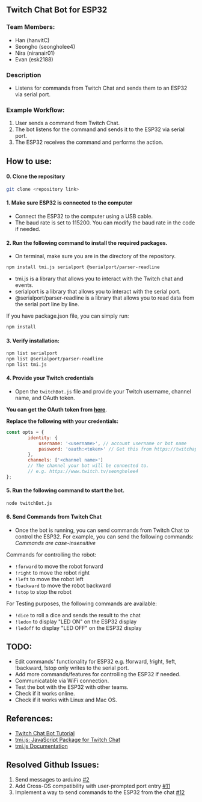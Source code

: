 ## Twitch Chat Bot for ESP32 
### Team Members:
- Han (hanvitC)
- Seongho (seongholee4)
- Nira (niranair01)
- Evan (esk2188)

### Description
- Listens for commands from Twitch Chat and sends them to an ESP32 via serial port.

### Example Workflow:
1. User sends a command from Twitch Chat.
2. The bot listens for the command and sends it to the ESP32 via serial port.
3. The ESP32 receives the command and performs the action.

## How to use:

#### 0. Clone the repository
```bash
git clone <repository link>
```

#### 1. Make sure ESP32 is connected to the computer
- Connect the ESP32 to the computer using a USB cable. 
- The baud rate is set to 115200. You can modify the baud rate in the code if needed.

#### 2. Run the following command to install the required packages.
- On terminal, make sure you are in the directory of the repository.
```bash
npm install tmi.js serialport @serialport/parser-readline
```
- tmi.js is a library that allows you to interact with the Twitch chat and events.
- serialport is a library that allows you to interact with the serial port.
- @serialport/parser-readline is a library that allows you to read data from the serial port line by line.

If you have package.json file, you can simply run:
```bash
npm install
```

#### 3. Verify installation:
```bash
npm list serialport
npm list @serialport/parser-readline
npm list tmi.js
```

#### 4. Provide your Twitch credentials
- Open the `twitchBot.js` file and provide your Twitch username, channel name, and OAuth token.

**You can get the OAuth token from [here](https://twitchapps.com/tmi/)**.

**Replace the following with your credentials:**
```javascript
const opts = {
        identity: {
            username: '<username>', // account username or bot name
            password: 'oauth:<token>' // Get this from https://twitchapps.com/tmi/
        },
        channels: ['<channel name>']
        // The channel your bot will be connected to.
        // e.g. https://www.twitch.tv/seongholee4
};
```

#### 5. Run the following command to start the bot.
```bash
node twitchBot.js
```

#### 6. Send Commands from Twitch Chat
- Once the bot is running, you can send commands from Twitch Chat to control the ESP32. For example, you can send the following commands:
*Commands are case-insensitive*

Commands for controlling the robot:
- `!forward` to move the robot forward
- `!right` to move the robot right
- `!left` to move the robot left
- `!backward` to move the robot backward
- `!stop` to stop the robot

For Testing purposes, the following commands are available:
  - `!dice` to roll a dice and sends the result to the chat
  - `!ledon` to display "LED ON" on the ESP32 display
  - `!ledoff` to display "LED OFF" on the ESP32 display



## TODO:
- Edit commands' functionality for ESP32
e.g. !forward, !right, !left, !backward, !stop only writes to the serial port.
- Add more commands/features for controlling the ESP32 if needed.
- Communicatable via WiFi connection.
- Test the bot with the ESP32 with other teams.
- Check if it works online.
- Check if it works with Linux and Mac OS.

## References:
- [Twitch Chat Bot Tutorial](https://dev.twitch.tv/docs/irc/get-started/)
- [tmi.js: JavaScript Package for Twitch Chat](https://tmijs.com/)
- [tmi.js Documentation](https://www.npmjs.com/package/tmi.js)


## Resolved Github Issues:
1.	Send messages to arduino [#2](https://github.com/Barnard-PL-Labs/esp32-tanks/issues/2)
2.	Add Cross-OS compatibility with user-prompted port entry [#11](https://github.com/Barnard-PL-Labs/esp32-tanks/issues/11)
3.	Implement a way to send commands to the ESP32 from the chat [#12](https://github.com/Barnard-PL-Labs/esp32-tanks/issues/12)
